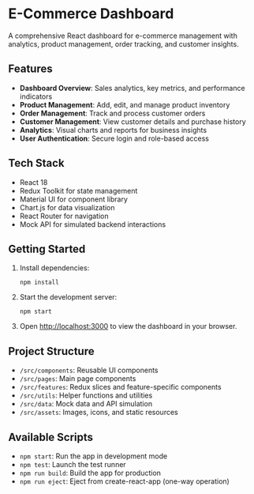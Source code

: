 # E-Commerce Dashboard

A comprehensive React dashboard for e-commerce management with analytics, product management, order tracking, and customer insights.

## Features

- **Dashboard Overview**: Sales analytics, key metrics, and performance indicators
- **Product Management**: Add, edit, and manage product inventory
- **Order Management**: Track and process customer orders
- **Customer Management**: View customer details and purchase history
- **Analytics**: Visual charts and reports for business insights
- **User Authentication**: Secure login and role-based access

## Tech Stack

- React 18
- Redux Toolkit for state management
- Material UI for component library
- Chart.js for data visualization
- React Router for navigation
- Mock API for simulated backend interactions

## Getting Started

1. Install dependencies:
   ```
   npm install
   ```

2. Start the development server:
   ```
   npm start
   ```

3. Open [http://localhost:3000](http://localhost:3000) to view the dashboard in your browser.

## Project Structure

- `/src/components`: Reusable UI components
- `/src/pages`: Main page components
- `/src/features`: Redux slices and feature-specific components
- `/src/utils`: Helper functions and utilities
- `/src/data`: Mock data and API simulation
- `/src/assets`: Images, icons, and static resources

## Available Scripts

- `npm start`: Run the app in development mode
- `npm test`: Launch the test runner
- `npm run build`: Build the app for production
- `npm run eject`: Eject from create-react-app (one-way operation)
